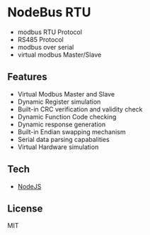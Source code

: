 # NodeBus RTU

- modbus RTU Protocol
- RS485 Protocol
- modbus over serial
- virtual modbus Master/Slave

## Features

- Virtual Modbus Master and Slave
- Dynamic Register simulation
- Built-in CRC verification and validity check
- Dynamic Function Code checking
- Dynamic response generation
- Built-in Endian swapping mechanism
- Serial data parsing capabalities
- Virtual Hardware simulation

## Tech

- [NodeJS]

## License

MIT

[//]: # (These are reference links used in the body of this note and get stripped out when the markdown processor does its job. There is no need to format nicely because it shouldn't be seen. Thanks SO - http://stackoverflow.com/questions/4823468/store-comments-in-markdown-syntax)

   
[NodeJS]: <https://nodejs.org/en>


